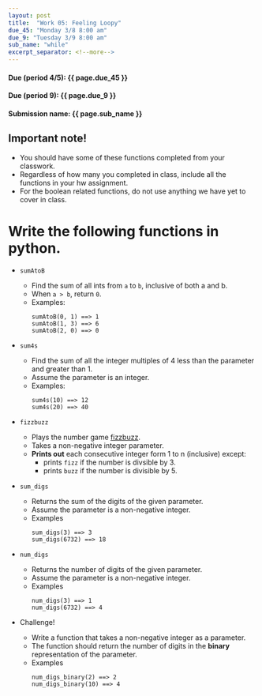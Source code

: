 ```yaml
---
layout: post
title:  "Work 05: Feeling Loopy"
due_45: "Monday 3/8 8:00 am"
due_9: "Tuesday 3/9 8:00 am"
sub_name: "while"
excerpt_separator: <!--more-->
---
```


#### Due (period 4/5): {{ page.due_45 }}
#### Due (period 9): {{ page.due_9 }}

#### Submission name: {{ page.sub_name }}
<!--more-->

## Important note!
  * You should have some of these functions completed from your classwork.
  * Regardless of how many you completed in class, include all the functions in your hw assignment.
  * For the boolean related functions, do not use anything we have yet to cover in class.

# Write the following functions in python.

- `sumAtoB`
  - Find the sum of all ints from `a` to `b`, inclusive of both a and b.
  - When `a > b`, return `0`.
  - Examples:
    ```
    sumAtoB(0, 1) ==> 1
    sumAtoB(1, 3) ==> 6
    sumAtoB(2, 0) ==> 0
    ```

- `sum4s`
  - Find the sum of all the integer multiples of 4 less than the parameter and greater than 1.
  - Assume the parameter is an integer.
  - Examples:
    ```
    sum4s(10) ==> 12
    sum4s(20) ==> 40
    ```

- `fizzbuzz`
  - Plays the number game [fizzbuzz](https://en.wikipedia.org/wiki/Fizz_buzz).
  - Takes a non-negative integer parameter.
  - **Prints out** each consecutive integer form 1 to n (inclusive) except:
    - prints `fizz` if the number is divsible by 3.
    - prints `buzz` if the number is divisible by 5.


- `sum_digs`
  - Returns the sum of the digits of the given parameter.
  - Assume the parameter is a non-negative integer.
  - Examples
    ```
    sum_digs(3) ==> 3
    sum_digs(6732) ==> 18
    ```

- `num_digs`
  - Returns the number of digits of the given parameter.
  - Assume the parameter is a non-negative integer.
  - Examples
    ```
    num_digs(3) ==> 1
    num_digs(6732) ==> 4
    ```

- Challenge!
  - Write a function that takes a non-negative integer as a parameter.
  - The function should return the number of digits in the **binary** representation of the parameter.
  - Examples
    ```
    num_digs_binary(2) ==> 2
    num_digs_binary(10) ==> 4
    ```
